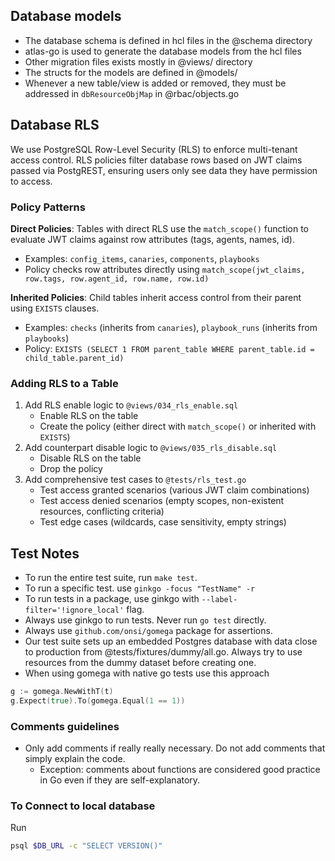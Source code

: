 ## Database models

- The database schema is defined in hcl files in the @schema directory
- atlas-go is used to generate the database models from the hcl files
- Other migration files exists mostly in @views/ directory
- The structs for the models are defined in @models/
- Whenever a new table/view is added or removed, they must be addressed in `dbResourceObjMap` in @rbac/objects.go

## Database RLS

We use PostgreSQL Row-Level Security (RLS) to enforce multi-tenant access control. 
RLS policies filter database rows based on JWT claims passed via PostgREST, ensuring users only see data they have permission to access.

### Policy Patterns

**Direct Policies**: Tables with direct RLS use the `match_scope()` function to evaluate JWT claims against row attributes (tags, agents, names, id).

- Examples: `config_items`, `canaries`, `components`, `playbooks`
- Policy checks row attributes directly using `match_scope(jwt_claims, row.tags, row.agent_id, row.name, row.id)`

**Inherited Policies**: Child tables inherit access control from their parent using `EXISTS` clauses.

- Examples: `checks` (inherits from `canaries`), `playbook_runs` (inherits from `playbooks`)
- Policy: `EXISTS (SELECT 1 FROM parent_table WHERE parent_table.id = child_table.parent_id)`

### Adding RLS to a Table

1. Add RLS enable logic to `@views/034_rls_enable.sql`
   - Enable RLS on the table
   - Create the policy (either direct with `match_scope()` or inherited with `EXISTS`)
2. Add counterpart disable logic to `@views/035_rls_disable.sql`
   - Disable RLS on the table
   - Drop the policy
3. Add comprehensive test cases to `@tests/rls_test.go`
   - Test access granted scenarios (various JWT claim combinations)
   - Test access denied scenarios (empty scopes, non-existent resources, conflicting criteria)
   - Test edge cases (wildcards, case sensitivity, empty strings)

## Test Notes

- To run the entire test suite, run `make test`.
- To run a specific test. use `ginkgo -focus "TestName" -r`
- To run tests in a package, use ginkgo with `--label-filter='!ignore_local'` flag.
- Always use ginkgo to run tests. Never run `go test` directly.
- Always use `github.com/onsi/gomega` package for assertions.
- Our test suite sets up an embedded Postgres database with data close to production from @tests/fixtures/dummy/all.go.
  Always try to use resources from the dummy dataset before creating one.
- When using gomega with native go tests use this approach

```go
g := gomega.NewWithT(t)
g.Expect(true).To(gomega.Equal(1 == 1))
```

### Comments guidelines

- Only add comments if really really necessary. Do not add comments that simply explain the code.
  - Exception: comments about functions are considered good practice in Go even if they are self-explanatory.

### To Connect to local database

Run

```sh
psql $DB_URL -c "SELECT VERSION()"
```
